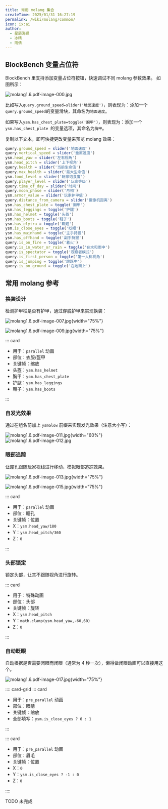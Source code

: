 ```yaml
---
title: 常用 molang 集合
createTime: 2025/01/31 16:27:19
permalink: /wiki/molang/common/
icon: ix:ai
author:
  - 星屑海螺
  - 冰精
  - 雨倩
---
```


## BlockBench 变量占位符

BlockBench 里支持添加变量占位符按钮，快速调试不同 molang 参数效果。 如图所示：

![molang1.6.pdf-image-000.jpg](https://s2.loli.net/2025/01/31/93nW8LOjuYGQMdo.jpg)

比如写入`query.ground_speed=slider('地面速度')`，则表现为：添加一个`query.ground_speed`的变量滑块，其命名为`地面速度`。

如果写入`ysm.has_chest_plate=toggle('胸甲')`，则表现为：添加一个`ysm.has_chest_plate `的变量选项，其命名为`胸甲`。

复制以下文本，即可快捷更改变量来预览 molang 效果：

```javascript
query.ground_speed = slider('地面速度')
query.vertical_speed = slider('垂直速度')
ysm.head_yaw = slider('左右视角')
ysm.head_pitch = slider('上下视角')
query.health = slider('当前生命值')
query.max_health = slider('最大生命值')
ysm.food_level = slider('玩家饱食度')
query.player_level = slider('玩家等级')
query.time_of_day = slider('时间')
query.moon_phase = slider('月相')
ysm.armor_value = slider('玩家护甲值')
query.distance_from_camera = slider('摄像机距离')
ysm.has_chest_plate = toggle('胸甲')
ysm.has_leggings = toggle('护腿')
ysm.has_helmet = toggle('头盔')
ysm.has_boots = toggle('鞋子')
ysm.has_elytra = toggle('鞘翅')
ysm.is_close_eyes = toggle('眨眼')
ysm.has_mainhand = toggle('主手持握')
ysm.has_offhand = toggle('副手持握')
query.is_on_fire = toggle('着火')
query.is_in_water_or_rain = toggle('在水和雨中')
query.is_spectator = toggle('观察者模式')
query.is_first_person = toggle('第一人称视角')
query.is_jumping = toggle('跳跃中')
query.is_on_ground = toggle('在地面上')
```

## 常用 molang 参考

### 换装设计

检测护甲栏是否有护甲，通过穿脱护甲来实现换装：

![molang1.6.pdf-image-007.jpg](https://s2.loli.net/2025/01/31/EOk6Ia5fct4LA9H.jpg){width="75%"}

![molang1.6.pdf-image-009.jpg](https://s2.loli.net/2025/01/31/exZsAfbikwHtzh6.jpg){width="75%"}

::: card

- 用于：`parallel` 动画
- 部位：衣服/盔甲
- 关键帧：缩放
- 头盔：`ysm.has_helmet`
- 胸甲：`ysm.has_chest_plate`
- 护腿：`ysm.has_leggings`
- 鞋子：`ysm.has_boots`

:::

### 自发光效果

通过在组名前加上 `ysmGlow` 前缀来实现发光效果（注意大小写）：

![molang1.6.pdf-image-011.jpg](https://s2.loli.net/2025/01/31/ctB2piGgWHzeTyw.jpg){width="60%"}
![molang1.6.pdf-image-012.jpg](https://s2.loli.net/2025/01/31/gZ5CiFUM3Etqxmy.jpg)

### 眼部追踪

让瞳孔跟随玩家视线进行移动，模拟眼部追踪效果。

![molang1.6.pdf-image-013.jpg](https://s2.loli.net/2025/01/31/kxMqBTubXGepv37.jpg){width="75%"}

![molang1.6.pdf-image-015.jpg](https://s2.loli.net/2025/01/31/n4CS7g2wNBpzk9i.jpg){width="75%"}

::: card

- 用于：`parallel` 动画
- 部位：瞳孔
- 关键帧：位置
- X：`ysm.head_yaw/180`
- Y：`ysm.head_pitch/360`
- Z：`0`

:::

### 头部锁定

锁定头部，让其不跟随视角进行旋转。

::: card

- 用于：特殊动画
- 部位：头部
- 关键帧：旋转
- X：`ysm.head_pitch`
- Y：`math.clamp(ysm.head_yaw,-60,60)`
- Z：`0`

:::

### 自动眨眼

自动根据是否需要闭眼而闭眼（通常为 4 秒一次），懒得做闭眼动画可以直接用这个。

![molang1.6.pdf-image-017.jpg](https://s2.loli.net/2025/01/31/uWDrRi1Fak2wSqU.jpg){width="75%"}

:::: card-grid
::: card

- 用于：`pre_parallel` 动画
- 部位：眼睛
- 关键帧：缩放
- 全部填写：`ysm.is_close_eyes ? 0 : 1`

:::

::: card

- 用于：`pre_parallel` 动画
- 部位：眉毛
- 关键帧：位置
- X：`0`
- Y：`ysm.is_close_eyes ? -1 : 0`
- Z：`0`

::::

TODO 未完成